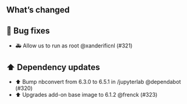 ## What’s changed

## 🐛 Bug fixes

- 🚑 Allow us to run as root @xanderificnl (#321)

## ⬆️ Dependency updates

- ⬆️ Bump nbconvert from 6.3.0 to 6.5.1 in /jupyterlab @dependabot (#320)
- ⬆️ Upgrades add-on base image to 6.1.2 @frenck (#323)
